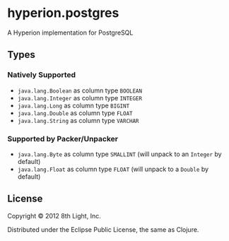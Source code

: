 hyperion.postgres
============

A Hyperion implementation for PostgreSQL

## Types

### Natively Supported

* `java.lang.Boolean` as column type `BOOLEAN`
* `java.lang.Integer` as column type `INTEGER`
* `java.lang.Long` as column type `BIGINT`
* `java.lang.Double` as column type `FLOAT`
* `java.lang.String` as column type `VARCHAR`

### Supported by Packer/Unpacker

* `java.lang.Byte` as column type `SMALLINT` (will unpack to an `Integer` by default)
* `java.lang.Float` as column type `FLOAT` (will unpack to a `Double` by default)

## License

Copyright © 2012 8th Light, Inc.

Distributed under the Eclipse Public License, the same as Clojure.

